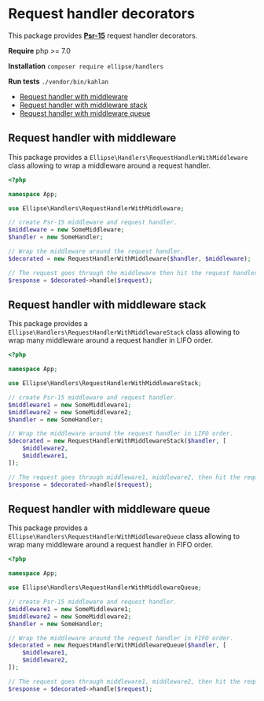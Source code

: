 # Request handler decorators

This package provides **[Psr-15](https://www.php-fig.org/psr/psr-15/)** request handler decorators.

**Require** php >= 7.0

**Installation** `composer require ellipse/handlers`

**Run tests** `./vendor/bin/kahlan`

- [Request handler with middleware](https://github.com/ellipsephp/handlers#request-handler-with-middleware)
- [Request handler with middleware stack](https://github.com/ellipsephp/handlers#request-handler-with-middleware-stack)
- [Request handler with middleware queue](https://github.com/ellipsephp/handlers#request-handler-with-middleware-queue)

## Request handler with middleware

This package provides a `Ellipse\Handlers\RequestHandlerWithMiddleware` class allowing to wrap a middleware around a request handler.

```php
<?php

namespace App;

use Ellipse\Handlers\RequestHandlerWithMiddleware;

// create Psr-15 middleware and request handler.
$middleware = new SomeMiddleware;
$handler = new SomeHandler;

// Wrap the middleware around the request handler.
$decorated = new RequestHandlerWithMiddleware($handler, $middleware);

// The request goes through the middleware then hit the request handler.
$response = $decorated->handle($request);
```

## Request handler with middleware stack

This package provides a `Ellipse\Handlers\RequestHandlerWithMiddlewareStack` class allowing to wrap many middleware around a request handler in LIFO order.

```php
<?php

namespace App;

use Ellipse\Handlers\RequestHandlerWithMiddlewareStack;

// create Psr-15 middleware and request handler.
$middleware1 = new SomeMiddleware1;
$middleware2 = new SomeMiddleware2;
$handler = new SomeHandler;

// Wrap the middleware around the request handler in LIFO order.
$decorated = new RequestHandlerWithMiddlewareStack($handler, [
    $middleware2,
    $middleware1,
]);

// The request goes through middleware1, middleware2, then hit the request handler.
$response = $decorated->handle($request);
```

## Request handler with middleware queue

This package provides a `Ellipse\Handlers\RequestHandlerWithMiddlewareQueue` class allowing to wrap many middleware around a request handler in FIFO order.

```php
<?php

namespace App;

use Ellipse\Handlers\RequestHandlerWithMiddlewareQueue;

// create Psr-15 middleware and request handler.
$middleware1 = new SomeMiddleware1;
$middleware2 = new SomeMiddleware2;
$handler = new SomeHandler;

// Wrap the middleware around the request handler in FIFO order.
$decorated = new RequestHandlerWithMiddlewareQueue($handler, [
    $middleware1,
    $middleware2,
]);

// The request goes through middleware1, middleware2, then hit the request handler.
$response = $decorated->handle($request);
```
